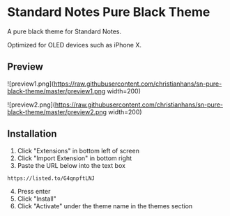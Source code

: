 # Standard Notes Pure Black Theme
A pure black theme for Standard Notes.

Optimized for OLED devices such as iPhone X.

## Preview

![preview1.png](https://raw.githubusercontent.com/christianhans/sn-pure-black-theme/master/preview1.png width=200)

![preview2.png](https://raw.githubusercontent.com/christianhans/sn-pure-black-theme/master/preview2.png width=200)

## Installation

 1. Click "Extensions" in bottom left of screen
 2. Click "Import Extension" in bottom right
 3. Paste the URL below into the text box

```
https://listed.to/G4qnpftLNJ
```

 4. Press enter
 5. Click "Install"
 6. Click "Activate" under the theme name in the themes section
